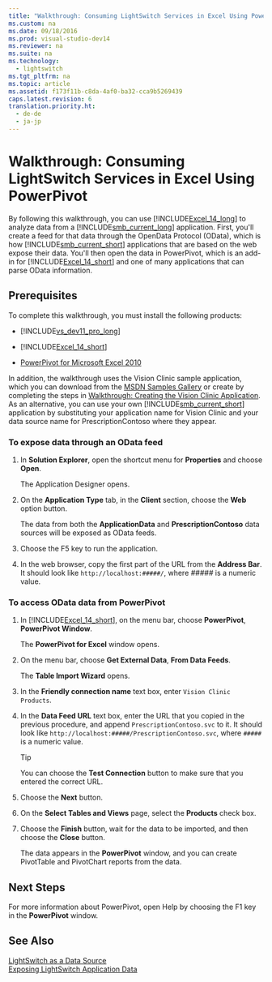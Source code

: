 ```yaml
---
title: "Walkthrough: Consuming LightSwitch Services in Excel Using PowerPivot"
ms.custom: na
ms.date: 09/18/2016
ms.prod: visual-studio-dev14
ms.reviewer: na
ms.suite: na
ms.technology: 
  - lightswitch
ms.tgt_pltfrm: na
ms.topic: article
ms.assetid: f173f11b-c8da-4af0-ba32-cca9b5269439
caps.latest.revision: 6
translation.priority.ht: 
  - de-de
  - ja-jp
---
```

# Walkthrough: Consuming LightSwitch Services in Excel Using PowerPivot
By following this walkthrough, you can use [!INCLUDE[Excel_14_long](../vs140/includes/Excel_14_long_md.md)] to analyze data from a [!INCLUDE[smb_current_long](../vs140/includes/smb_current_long_md.md)] application. First, you'll create a feed for that data through the OpenData Protocol (OData), which is how [!INCLUDE[smb_current_short](../vs140/includes/smb_current_short_md.md)] applications that are based on the web expose their data. You'll then open the data in PowerPivot, which is an add-in for [!INCLUDE[Excel_14_short](../vs140/includes/Excel_14_short_md.md)] and one of many applications that can parse OData information.  
  
## Prerequisites  
 To complete this walkthrough, you must install the following products:  
  
-   [!INCLUDE[vs_dev11_pro_long](../vs140/includes/vs_dev11_pro_long_md.md)]  
  
-   [!INCLUDE[Excel_14_short](../vs140/includes/Excel_14_short_md.md)]  
  
-   [PowerPivot for Microsoft Excel 2010](http://go.microsoft.com/fwlink/?LinkID=205332)  
  
 In addition, the walkthrough uses the Vision Clinic sample application, which you can download from the [MSDN Samples Gallery](http://go.microsoft.com/fwlink/?LinkID=208915) or create by completing the steps in [Walkthrough: Creating the Vision Clinic Application](../vs140/Walkthrough--Creating-the-Vision-Clinic-Application-in-LightSwitch.md). As an alternative, you can use your own [!INCLUDE[smb_current_short](../vs140/includes/smb_current_short_md.md)] application by substituting your application name for Vision Clinic and your data source name for PrescriptionContoso where they appear.  
  
### To expose data through an OData feed  
  
1.  In **Solution Explorer**, open the shortcut menu for **Properties** and choose **Open**.  
  
     The Application Designer opens.  
  
2.  On the **Application Type** tab, in the **Client** section, choose the **Web** option button.  
  
     The data from both the **ApplicationData** and **PrescriptionContoso** data sources will be exposed as OData feeds.  
  
3.  Choose the F5 key to run the application.  
  
4.  In the web browser, copy the first part of the URL from the **Address Bar**. It should look like `http://localhost:#####/`, where *#####* is a numeric value.  
  
### To access OData data from PowerPivot  
  
1.  In [!INCLUDE[Excel_14_short](../vs140/includes/Excel_14_short_md.md)], on the menu bar, choose **PowerPivot**, **PowerPivot Window**.  
  
     The **PowerPivot for Excel** window opens.  
  
2.  On the menu bar, choose **Get External Data**, **From Data Feeds**.  
  
     The **Table Import Wizard** opens.  
  
3.  In the **Friendly connection name** text box, enter `Vision Clinic Products`.  
  
4.  In the **Data Feed URL** text box, enter the URL that you copied in the previous procedure, and append `PrescriptionContoso.svc` to it. It should look like `http://localhost:#####/PrescriptionContoso.svc`, where `#####` is a numeric value.  
  
    > [!TIP]
    >  You can choose the **Test Connection** button to make sure that you entered the correct URL.  
  
5.  Choose the **Next** button.  
  
6.  On the **Select Tables and Views** page, select the **Products** check box.  
  
7.  Choose the **Finish** button, wait for the data to be imported, and then choose the **Close** button.  
  
     The data appears in the **PowerPivot** window, and you can create PivotTable and PivotChart reports from the data.  
  
## Next Steps  
 For more information about PowerPivot, open Help by choosing the F1 key in the **PowerPivot** window.  
  
## See Also  
 [LightSwitch as a Data Source](../vs140/LightSwitch-as-a-Data-Source.md)   
 [Exposing LightSwitch Application Data](../vs140/Exposing-LightSwitch-Application-Data.md)